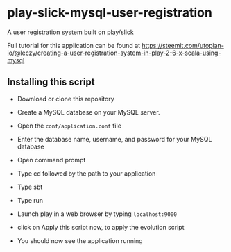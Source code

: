 # play-slick-mysql-user-registration
A user registration system built on play/slick

Full tutorial for this application can be found at https://steemit.com/utopian-io/@leczy/creating-a-user-registration-system-in-play-2-6-x-scala-using-mysql

## Installing this script
* Download or clone this repository

* Create a MySQL database on your MySQL server.
* Open the ```conf/application.conf``` file
* Enter the database name, username, and password for your MySQL database
* Open command prompt 
* Type cd followed by the path to your application
* Type sbt
* Type run
* Launch play in a web browser by typing ```localhost:9000```
* click on Apply this script now, to apply the evolution script
* You should now see the application running
